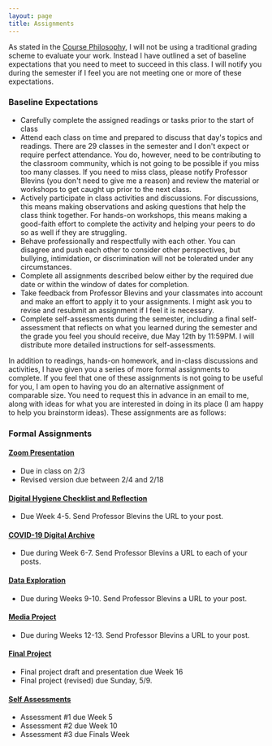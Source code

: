 ```yaml
---
layout: page
title: Assignments
---
```


As stated in the [Course Philosophy]({{site.baseurl}}/), I will not be using a traditional grading scheme to evaluate your work. Instead I have outlined a set of baseline expectations that you need to meet to succeed in this class. I will notify you during the semester if I feel you are not meeting one or more of these expectations.

### Baseline Expectations

- Carefully complete the assigned readings or tasks prior to the start of class 
- Attend each class on time and prepared to discuss that day's topics and readings. There are 29 classes in the semester and I don't expect or require perfect attendance. You do, however, need to be contributing to the classroom community, which is not going to be possible if you miss too many classes. If you need to miss class, please notify Professor Blevins (you don't need to give me a reason) and review the material or workshops to get caught up prior to the next class. 
- Actively participate in class activities and discussions. For discussions, this means making observations and asking questions that help the class think together. For hands-on workshops, this means making a good-faith effort to complete the activity and helping your peers to do so as well if they are struggling.
- Behave professionally and respectfully with each other. You can disagree and push each other to consider other perspectives, but bullying, intimidation, or discrimination will not be tolerated under any circumstances.
- Complete all assignments described below either by the required due date or within the window of dates for completion. 
- Take feedback from Professor Blevins and your classmates into account and make an effort to apply it to your assignments. I might ask you to revise and resubmit an assignment if I feel it is necessary.
- Complete self-assessments during the semester, including a final self-assessment that reflects on what you learned during the semester and the grade you feel you should receive, due May 12th by 11:59PM. I will distribute more detailed instructions for self-assessments.

In addition to readings, hands-on homework, and in-class discussions and activities, I have given you a series of more formal assignments to complete. If you feel that one of these assignments is not going to be useful for you, I am open to having you do an alternative assignment of comparable size. You need to request this in advance in an email to me, along with ideas for what you are interested in doing in its place (I am happy to help you brainstorm ideas). These assignments are as follows:

### Formal Assignments

#### [Zoom Presentation]({{site.baseurl}}/assignments/zoom-presentation)
- Due in class on 2/3
- Revised version due between 2/4 and 2/18

#### [Digital Hygiene Checklist and Reflection]({{site.baseurl}}/assignments/digital-hygiene)
- Due Week 4-5. Send Professor Blevins the URL to your post.

#### [COVID-19 Digital Archive]({{site.baseurl}}/assignments/covid19-digital-archive)
- Due during Week 6-7. Send Professor Blevins a URL to each of your posts.

#### [Data Exploration]({{site.baseurl}}/assignments/data-exploration)
- Due during Weeks 9-10. Send Professor Blevins a URL to your post.

#### [Media Project]({{site.baseurl}}/assignments/media-project)
- Due during Weeks 12-13. Send Professor Blevins a URL to your post.

#### [Final Project]({{site.baseurl}}/assignments/final-project)
- Final project draft and presentation due Week 16
- Final project (revised) due Sunday, 5/9.

#### [Self Assessments]({{site.baseurl}}/assignments/self-assessments)
- Assessment #1 due Week 5
- Assessment #2 due Week 10
- Assessment #3 due Finals Week